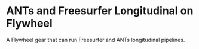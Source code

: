 # ANTs and Freesurfer Longitudinal on Flywheel

A Flywheel gear that can run Freesurfer and ANTs longitudinal pipelines.
